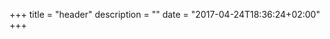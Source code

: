 +++
title = "header"
description = ""
date = "2017-04-24T18:36:24+02:00"
+++

<link rel="shortcut icon" href="/favicon.ico?v=kPP08pKEXB">

